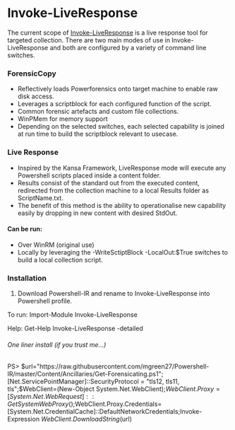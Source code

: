 # Invoke-LiveResponse
The current scope of [Invoke-LiveResponse](https://mgreen27.github.io/posts/2018/01/14/Invoke-LiveResponse.html) is a live response tool for targeted collection. There are two main modes of use in Invoke-LiveResponse and both are configured by a variety of command line switches.

### ForensicCopy
* Reflectively loads Powerforensics onto target machine to enable raw disk access.
* Leverages a scriptblock for each configured function of the script. 
* Common forensic artefacts and custom file collections.
* WinPMem for memory support
* Depending on the selected switches, each selected capability is joined at run time to build the scriptblock relevant to usecase.

### Live Response
* Inspired by the Kansa Framework, LiveResponse mode will execute any Powershell scripts placed inside a content folder.
* Results consist of the standard out from the executed content, redirected from the collection machine to a local Results folder as ScriptName.txt.
* The benefit of this method is the ability to operationalise new capability easily by dropping in new content with desired StdOut.

#### Can be run:
* Over WinRM (original use)
* Locally by leveraging the -WriteSctiptBlock -LocalOut:$True switches to build a local collection script.


### Installation
1) Download Powershell-IR and rename to Invoke-LiveResponse into Powershell profile.

To run: Import-Module Invoke-LiveResponse

Help: Get-Help Invoke-LiveResponse -detailed


###### One liner install (if you trust me...)
PS> $url="https://raw.githubusercontent.com/mgreen27/Powershell-IR/master/Content/Ancillaries/Get-Forensicating.ps1";[Net.ServicePointManager]::SecurityProtocol = "tls12, tls11, tls";$WebClient=(New-Object System.Net.WebClient);$WebClient.Proxy=[System.Net.WebRequest]::GetSystemWebProxy();$WebClient.Proxy.Credentials=[System.Net.CredentialCache]::DefaultNetworkCredentials;Invoke-Expression $WebClient.DownloadString($url)
